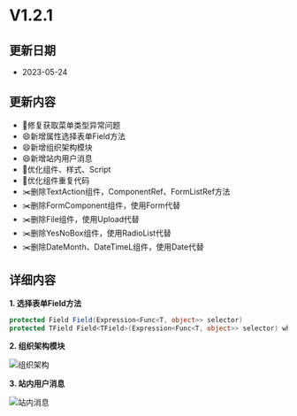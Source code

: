 # V1.2.1

## 更新日期

- 2023-05-24

## 更新内容

- 🐛修复获取菜单类型异常问题
- 😄新增属性选择表单Field方法
- 😄新增组织架构模块
- 😄新增站内用户消息
- 🔨优化组件、样式、Script
- 🔨优化组件重复代码
- ✂️删除TextAction组件，ComponentRef、FormListRef方法
- ✂️删除FormComponent组件，使用Form代替
- ✂️删除File组件，使用Upload代替
- ✂️删除YesNoBox组件，使用RadioList代替
- ✂️删除DateMonth、DateTimeL组件，使用Date代替

## 详细内容

**1. 选择表单Field方法**

```csharp
protected Field Field(Expression<Func<T, object>> selector)
protected TField Field<TField>(Expression<Func<T, object>> selector) where TField : Field
```

**2. 组织架构模块**

![组织架构](https://foruda.gitee.com/images/1688097053072475681/21ebfc15_14334.png "屏幕截图")

**3. 站内用户消息**

![站内消息](https://foruda.gitee.com/images/1688096948549751118/e8de7dc6_14334.png "屏幕截图")